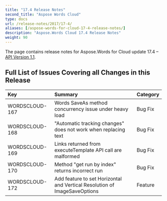 ```yaml
---
title: "17.4 Release Notes"
second_title: "Aspose Words Cloud"
type: docs
url: /release-notes/2017/17-4/
aliases: [/aspose-words-for-cloud-17-4-release-notes/]
description: "Aspose.Words Cloud 17.4 Release Notes"
weight: 90
---
```


The page contains release notes for Aspose.Words for Cloud update 17.4 – [API Version 1.1](http://api.aspose.com/v1.1/swagger/ui/index).

## Full List of Issues Covering all Changes in this Release

|Key|Summary|Category|
| :- | :- | :- |
|WORDSCLOUD-167|Words SaveAs method concurrency issue under heavy load|Bug Fix|
|WORDSCLOUD-168|"Automatic tracking changes" does not work when replacing text|Bug Fix|
|WORDSCLOUD-169|Links returned from executeTemplate API call are malformed|Bug Fix|
|WORDSCLOUD-170|Method "get run by index" returns incorrect run|Bug Fix|
|WORDSCLOUD-172|Add feature to set Horizontal and Vertical Resolution of ImageSaveOptions|Feature|

